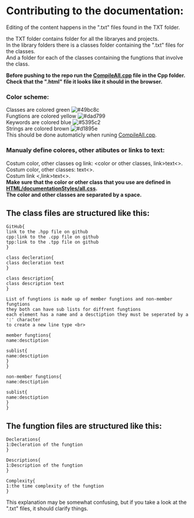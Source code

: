 # Contributing to the documentation:
Editing of the content happens in the ".txt" files found in the TXT folder.

the TXT folder contains folder for all the libraryes and projects.<br>
In the library folders there is a classes folder containing the ".txt" files for the classes.<br>
And a folder for each of the classes containing the fungtions that involve the class.<br>

**Before pushing to the repo run the [CompileAll.cpp](Cpp/CompileAll.cpp) file in the Cpp folder.<br>
Check that the ".html" file it looks like it should in the browser.**

### Color scheme:
Classes are colored green ![#49bc8c](https://placehold.co/15x15/49bc8c/49bc8c.png)<br>
Fungtions are colored yellow ![#dad799](https://placehold.co/15x15/dad799/dad799.png)<br>
Keywords are colored blue ![#5395c2](https://placehold.co/15x15/5395c2/5395c2.png)<br>
Strings are colored brown ![#d1895e](https://placehold.co/15x15/d1895e/d1895e.png)<br>
This should be done automaticly when runing [CompileAll.cpp](Cpp/CompileAll.cpp).<br>

### Manualy define colores, other atibutes or links to text:
Costum color, other classes og link: <color or other classes, link>text<>.<br>
Costum color, other classes: <color or other classes>text<>.<br>
Costum link <,link>text<>.<br>
**Make sure that the color or other class that you use are defined in [HTML/documentationStyles/all.css](HTML/documentationStyles/all.css).<br>
The color and other classes are separated by a space.**<br>

## The class files are structured like this:
```
GitHub{
link to the .hpp file on github
cpp:link to the .cpp file on github
tpp:link to the .tpp file on github
}

class decleration{
class decleration text
}

class description{
class description text
}

List of fungtions is made up of member fungtions and non-member fungtions
they both can have sub lists for diffrent fungtions
each element has a name and a desctiption they must be seperated by a ':' character
to create a new line type <br>

member fungtions{
name:desctiption

sublist{
name:desctiption
}
}

non-member fungtions{
name:desctiption

sublist{
name:desctiption
}
}
```


## The fungtion files are structured like this:
```
Declerations{
1:Decleration of the fungtion
}

Descriptions{
1:Description of the fungtion
}

Complexity{
1:the time complexity of the fungtion
}
```
This explanation may be somewhat confusing, but if you take a look at the ".txt" files, it should clarify things.
